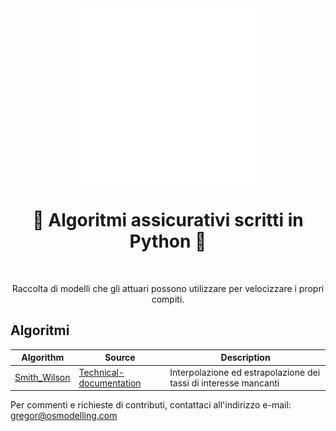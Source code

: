 <div align="center">
  <a href="https://github.com/open-source-modelling" target="_blank">
    <picture>
      <img src="images/Open-source modelling-logos_transparent.png" width=280 alt="Logo"/>
    </picture>
  </a>
</div>

<h1 align="center" style="border-botom: none">
  <b>
    🐍 Algoritmi assicurativi scritti in Python 🐍     
  </b>
</h1>
</br>
<p align="center">
  Raccolta di modelli che gli attuari possono utilizzare per velocizzare i propri compiti.
</p>

## Algoritmi 

| Algorithm                | Source                              | Description                                                                 |
| -------------------------| ----------------------------------- | ----------------------------------------------------------------------      |
| [Smith_Wilson]           | [Technical-documentation]           | Interpolazione ed estrapolazione dei tassi di interesse mancanti            |

[Smith_Wilson]: https://github.com/open-source-modelling/assicurazione_python/tree/main/smith_wilson
[Technical-documentation]: https://www.eiopa.europa.eu/sites/default/files/risk_free_interest_rate/12092019-technical_documentation.pdf

Per commenti e richieste di contributi, contattaci all'indirizzo e-mail:
gregor@osmodelling.com
